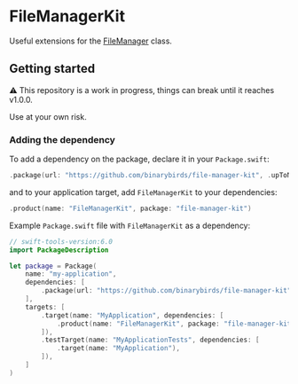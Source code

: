 # FileManagerKit

Useful extensions for the [FileManager](https://developer.apple.com/documentation/foundation/filemanager) class.

## Getting started

⚠️ This repository is a work in progress, things can break until it reaches v1.0.0. 

Use at your own risk.

### Adding the dependency

To add a dependency on the package, declare it in your `Package.swift`:

```swift
.package(url: "https://github.com/binarybirds/file-manager-kit", .upToNextMinor(from: "0.2.0")),
```

and to your application target, add `FileManagerKit` to your dependencies:

```swift
.product(name: "FileManagerKit", package: "file-manager-kit")
```

Example `Package.swift` file with `FileManagerKit` as a dependency:

```swift
// swift-tools-version:6.0
import PackageDescription

let package = Package(
    name: "my-application",
    dependencies: [
        .package(url: "https://github.com/binarybirds/file-manager-kit", .upToNextMinor(from: "0.2.0")),
    ],
    targets: [
        .target(name: "MyApplication", dependencies: [
            .product(name: "FileManagerKit", package: "file-manager-kit")
        ]),
        .testTarget(name: "MyApplicationTests", dependencies: [
            .target(name: "MyApplication"),
        ]),
    ]
)
```

